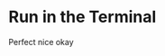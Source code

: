 <meta sectionIndex="7"><meta url="https://github.com/johnlindquist/kit/discussions/808">
<meta id="D_kwDOEu7MBc4AP9Te">
<meta title="Run in the Terminal">
<meta section="Advanced">
<meta i="1">    
<meta path="docs/run-in-the-terminal">

# Run in the Terminal

Perfect
nice
okay
